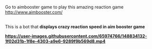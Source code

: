 Go to aimbooster game to play this amazing reaction game
http://www.aimbooster.com/

<br>
This is a bot that <strong> displays crazy reaction speed <strong> in aim booster game
<br>


https://user-images.githubusercontent.com/65974766/148834132-1f02d31b-1f8e-4303-a9e6-9289f9b569d8.mp4

